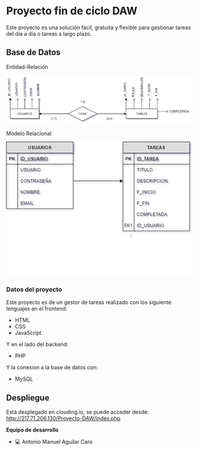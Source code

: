 # Proyecto fin de ciclo DAW
Este proyecto es una solución fácil, gratuita y flexible para gestionar tareas del día a día o tareas a largo plazo.


## Base de Datos

Entidad-Relación 

![](https://github.com/antonio-aguilar/Proyecto-DAW/blob/master/bbdd/Diagrama%20Entidad-Relacion.png)

Modelo Relacional 

![](https://github.com/antonio-aguilar/Proyecto-DAW/blob/master/bbdd/Modelo%20Relacional.png)

### Datos del proyecto

Este proyecto es de un gestor de tareas realizado con los siguiente lenguajes en el frontend:
 - HTML
 - CSS
 - JavaScript

Y en el lado del backend:
 - PHP 

Y la conexion a la base de datos con:
 - MySQL

## Despliegue
Está desplegado en clouding.io, se puede acceder desde:
http://217.71.206.130/Proyecto-DAW/index.php

**Equipo de desarrollo**

- :computer: Antonio Manuel Aguilar Caro
